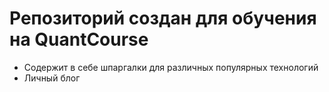 # Репозиторий создан для обучения на QuantCourse

* Содержит в себе шпаргалки для различных популярных технологий
* Личный блог
